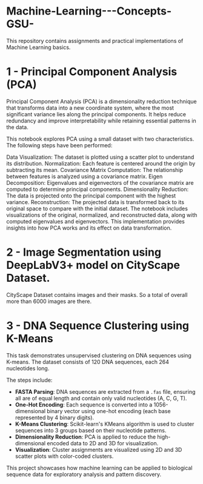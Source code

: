 # Machine-Learning---Concepts-GSU-
This repository contains assignments and practical implementations of Machine Learning basics.


# 1 - Principal Component Analysis (PCA)
Principal Component Analysis (PCA) is a dimensionality reduction technique that transforms data into a new coordinate system, where the most significant variance lies along the principal components. It helps reduce redundancy and improve interpretability while retaining essential patterns in the data.

This notebook explores PCA using a small dataset with two characteristics. The following steps have been performed:

Data Visualization: The dataset is plotted using a scatter plot to understand its distribution.
Normalization: Each feature is centered around the origin by subtracting its mean.
Covariance Matrix Computation: The relationship between features is analyzed using a covariance matrix.
Eigen Decomposition: Eigenvalues and eigenvectors of the covariance matrix are computed to determine principal components.
Dimensionality Reduction: The data is projected onto the principal component with the highest variance.
Reconstruction: The projected data is transformed back to its original space to compare with the initial dataset.
The notebook includes visualizations of the original, normalized, and reconstructed data, along with computed eigenvalues and eigenvectors. This implementation provides insights into how PCA works and its effect on data transformation.

# 2 - Image Segmentation using DeepLabV3+ model on CityScape Dataset.

CityScape Dataset contains images and their masks.
So a total of overall more than 6000 images are there.

# 3 - DNA Sequence Clustering using K-Means

This task demonstrates unsupervised clustering on DNA sequences using K-means. The dataset consists of 120 DNA sequences, each 264 nucleotides long.

The steps include:

- **FASTA Parsing**: DNA sequences are extracted from a `.fas` file, ensuring all are of equal length and contain only valid nucleotides (A, C, G, T).
- **One-Hot Encoding**: Each sequence is converted into a 1056-dimensional binary vector using one-hot encoding (each base represented by 4 binary digits).
- **K-Means Clustering**: Scikit-learn's KMeans algorithm is used to cluster sequences into 3 groups based on their nucleotide patterns.
- **Dimensionality Reduction**: PCA is applied to reduce the high-dimensional encoded data to 2D and 3D for visualization.
- **Visualization**: Cluster assignments are visualized using 2D and 3D scatter plots with color-coded clusters.

This project showcases how machine learning can be applied to biological sequence data for exploratory analysis and pattern discovery.

